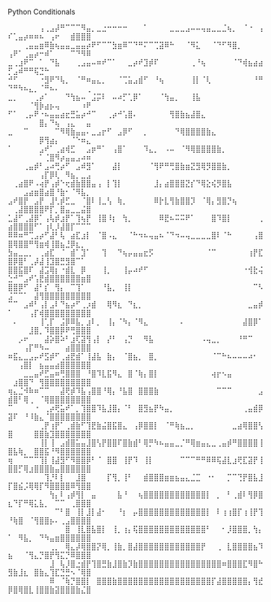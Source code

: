 Python  Conditionals

⠀⠀⠀⠀⠀⠀⢠⢀⣠⡼⠛⠉⠉⠉⠻⣤⡀⣀⣐⠒⠒⠒⠒⠀⠀⠀⠁⠀⠀⠀⠀⣀⣀⣀⣠⠤⠤⢤⣤⣀⣀⣈⢦⡀⠀⠈⠐⠀⢠⠎⢁⣤⡴⠶⠶⠦⠀⢠⠖⠀⠀⣾⣿⣿⣿
⠀⠀⠀⢀⣤⣤⣶⠿⣷⢦⣤⣤⣀⣤⣤⡴⠟⠋⠉⠉⣳⣶⠿⠉⠙⠛⠍⠉⢉⣽⠿⠓⠀⠀⠈⠻⣅⠀⠀⠈⠙⠋⠻⣿⡀⠀⠀⠀⠀⢠⠟⠁⢀⣤⡴⠒⠾⠁⠀⠀⠀⠉⠙⠻⠿
⣀⢀⣰⠟⠉⠀⠁⠀⠙⣧⠀⠀⠀⢀⣠⣤⠤⠶⠞⠉⠁⠀⠀⣀⡴⠞⣹⡾⠏⠀⠀⠀⠀⠀⠀⢀⠘⢦⠀⠀⠀⠀⠀⠈⠙⢾⣦⣴⣴⡋⣠⠾⠛⠛⢯⣙⠓⠀⠀⠀⠀⠀⠀⠀⠀
⠚⠋⠀⠀⠀⠀⠐⣻⠟⠙⢧⡀⠀⠈⠛⠶⣤⣄⡀⠀⠀⠈⢉⣥⣠⣾⠋⠀⠘⢦⠀⠀⠀⠀⠀⢸⡇⠈⢇⠀⠀⠀⠀⠀⠀⠀⠀⠘⠛⠙⠛⠳⠦⣄⡀⠈⠛⠦⠄⠀⠀⠀⠀⠀⢀
⣀⡀⠀⠀⠀⢀⡴⠁⠀⠀⠀⠙⢳⣦⠤⠀⣨⡭⠇⠀⠤⠴⡋⢁⡿⠁⠀⠀⠀⠈⢳⣤⡀⠀⠀⢸⣧⠀⠀⠀⠀⠀⠀⠀⠀⠀⠀⠀⠀⠀⠀⠀⠀⠈⢻⡷⣴⡦⢤⠀⠀⠀⠀⠰⠟
⠋⠁⠀⢀⡤⠟⠐⠦⣤⣤⣴⣖⣛⣥⡴⠚⠉⠀⠀⢀⡴⠚⢡⣿⠄⠀⠀⠀⠀⠀⠀⢻⣿⣷⣦⣼⣿⣄⠀⠀⠀⠀⠀⠀⠀⠀⠀⠀⠀⠀⠀⠀⠀⠀⠀⣿⡄⠙⢦⠀⢠⣄⠀⠀⣤
⣀⠀⠀⠉⠀⠀⠀⠀⠀⠉⠻⢿⣷⣤⣤⠄⣀⣠⡖⠋⠀⣠⡿⠋⠀⠀⡀⠀⠀⠀⠀⠀⠙⢿⣿⣿⣿⣿⣷⣄⠀⠀⠀⠀⠀⠀⠀⠀⠀⠀⠀⠀⠀⠀⠀⡿⢻⣴⡄⠀⠀⠈⠑⠶⣄
⠁⠀⠀⠀⠀⠀⣠⠞⠁⢀⣴⢾⣋⠀⠀⣠⡶⠛⠁⠀⢠⣿⠁⠀⠀⠀⠹⣄⡀⠀⠠⠤⠀⠈⠻⢿⣿⣿⣿⣿⣷⡀⠀⠀⠀⠀⠀⠀⠀⠀⠀⠀⠀⠀⠀⠁⢈⣿⠻⡴⣤⣤⣠⠴⠶
⠀⠀⠀⢀⣤⡾⠃⣠⠴⢛⡴⠋⠀⣠⠾⣻⠁⠀⠀⠀⣼⡇⠀⠀⠀⠀⠀⠈⢻⠟⠛⢛⣿⣷⣶⣝⣻⢿⡻⣿⣿⣷⡀⠀⠀⠀⠀⠀⠀⠀⠀⠀⠀⠀⠀⢠⡏⡿⢇⠀⠻⣦⡀⣀⣠
⠀⢀⣴⣿⠟⠠⢴⡟⢠⡾⠑⢖⣾⣷⣿⣿⣤⢠⠀⡇⢹⡇⠀⠀⠀⠀⠀⠀⣸⡄⣴⣿⣿⣿⣝⡎⠙⢿⣕⢮⡻⣿⣧⠀⠀⠀⠀⠀⠀⠀⠀⠀⣠⣴⣶⣿⣴⣿⠘⣷⠂⠈⠻⣧⡀
⣠⠞⣿⡟⠀⣠⡟⠀⣸⢃⡾⣋⣀⠀⠈⣿⠇⢸⣀⢣⠀⢷⡀⠀⠀⠀⠀⠀⠿⡗⣇⢻⣷⣿⣿⡹⠀⠈⢿⡄⣻⣿⡙⢦⠀⠀⠀⠀⠀⠀⢀⣼⣿⣿⣿⣿⠟⡏⡀⣿⣤⣀⣀⣬⣿
⣁⣼⠋⢀⣼⡿⠁⢠⢧⡾⣰⡟⠁⢹⢦⡟⠀⢸⣿⠸⡆⠀⢳⡀⠀⠀⠀⠀⠀⠿⣟⠦⠭⠭⠟⠁⠀⠀⠀⣿⠹⣿⡇⠀⠀⠀⠀⠀⢀⣴⣿⣿⣿⣿⠋⠁⢰⢇⡸⣼⣿⡏⠉⠉⠉
⠿⠿⠶⠛⢉⣠⡴⠋⣼⠃⢧⠀⣴⣏⣰⡇⠀⠈⣿⠠⣄⠀⠀⠈⠓⠲⠦⢤⣤⠦⠈⠙⠲⠤⢤⣀⣀⣀⣀⣿⠇⠈⠓⠀⠀⠀⠀⢠⣿⣿⢿⣿⣿⠛⢻⣶⢾⢸⣿⣦⣘⡿⣆⡀⠀
⣳⣤⣀⣀⡀⠀⢀⣴⣏⠀⠈⠀⣾⠁⣹⠁⠀⠀⢹⠀⠀⠙⢦⡤⣤⣤⣖⡫⠀⠀⠀⠀⠀⠀⠀⠀⠀⠀⠈⠉⠀⠀⠀⠀⠀⠀⢰⡟⣏⣿⡿⣿⠃⢀⡼⣼⢸⣹⣿⣛⣻⣿⠉⠁⠀
⣿⣿⣯⣿⠏⠀⣼⣩⢿⡆⠐⣾⣇⠀⡿⠀⠀⠀⢸⡀⠀⠀⢸⡤⠴⠞⠋⠀⠀⠀⠀⠀⠀⠀⠀⠀⠀⠀⠀⠀⠀⠀⠀⠀⠀⠐⢺⣗⢬⣑⠚⠉⣠⠞⢡⣟⣾⣿⣿⣿⣿⣿⣿⣶⣿
⣿⣿⡿⠋⠀⣼⠃⡎⠀⢻⡄⠀⠉⢹⠁⠀⠀⠀⠘⣧⡀⠀⢸⡇⠀⠀⠀⠀⠀⠀⠀⠀⠀⠀⠀⠀⠀⠀⠀⠀⠀⠀⠀⠀⠀⠀⠀⠉⠣⣨⠉⠉⠁⠀⣼⢻⣿⣿⣿⣿⣿⣿⣿⣿⣿
⠉⠉⠀⣠⠾⠃⢠⡇⣠⠇⠙⣦⡴⠋⢀⡰⣾⠀⠀⢿⠻⣆⠀⠙⣆⡀⠀⠀⠀⠀⠀⠀⠀⠀⠀⠀⠀⠀⠀⠀⠀⠀⠀⠀⠀⠀⣀⣤⡾⠁⠀⠀⠀⢠⡏⢾⣿⣿⣿⣿⣿⣿⣿⣿⣿
⠀⠄⠀⠀⠀⠀⢸⢁⡏⠀⣨⡿⠿⣧⡀⣰⠇⡀⠀⢸⡄⠈⠳⡄⠈⠻⣄⠀⠀⠀⠀⠀⠀⠄⠀⠀⠀⠀⠀⠀⠀⠀⠀⠀⠀⣼⣿⡿⠁⠀⠀⠀⠀⣸⣿⡀⠹⣿⣿⡿⠟⢛⣿⣿⣿
⠀⠀⡠⠖⠀⠀⠀⣼⡵⣿⠵⠃⣰⢏⣽⢻⢠⡇⠀⡜⠃⠀⢠⡙⠀⠀⠻⣧⠀⠀⠀⠀⠀⠀⠀⠀⠀⠠⢤⣀⡀⠀⠀⠀⠘⠛⠉⠀⠀⠀⠀⠀⢠⡏⠛⠳⠤⠀⠀⠀⣴⣿⣿⣿⣿
⠶⣯⣄⣀⣠⡤⠞⣫⡾⠋⢀⣴⣟⣾⠁⢸⣼⣧⠀⣷⡄⠀⠈⣿⣦⡀⠀⣿⡀⠀⠀⠀⠀⠀⠀⠀⠀⠀⠀⠈⠉⠓⠦⠤⠤⠤⠴⠂⠀⠀⠀⢠⣿⡇⠀⣦⣤⣤⣴⣿⣿⣿⣿⣿⣿
⠀⠀⠀⣀⣀⣤⠞⣋⣤⠶⢛⣿⣿⣿⠀⠘⣿⠹⣇⣯⠻⣄⠀⣿⠈⢷⡄⣿⡇⠀⠀⠀⠀⠀⠀⠀⠀⠀⠀⢴⡖⠢⣤⠀⠀⠀⠀⠀⠀⠀⣰⣿⣿⠙⠀⢻⣿⣿⣿⣿⣿⣿⣿⣿⣿
⢶⣄⣈⠺⠷⠶⠉⠉⠀⠀⣼⢟⡾⠹⣧⢠⣿⣿⠘⢿⡄⠘⣧⣿⠀⣿⣿⣿⣷⠀⠀⠀⠀⠀⠀⠀⠀⠀⠀⠀⠉⠉⠉⠀⠀⠀⠀⠀⣠⣾⣿⠃⢿⢀⠀⠈⢿⣿⣿⣿⣿⣿⣿⣿⣿
⠉⠀⠀⠀⠀⠐⠀⢀⡴⢟⣥⠞⠁⡀⢹⣿⣿⠹⣧⣸⣿⡄⠈⠃⠀⣿⣻⣦⡟⠳⣤⡀⠀⠀⠀⠀⠀⠀⠀⠀⠀⠀⠀⠀⠀⢀⣤⣾⡿⣽⠏⠀⠘⠸⣷⣄⠈⣿⣿⣿⣿⣿⣿⣿⣿
⠀⠀⠀⠀⠀⠀⢀⡟⢰⡟⠁⢀⣾⣷⠋⢹⣟⣷⣬⣿⣯⣿⣄⠀⢠⡿⣿⣿⡇⠀⠈⠛⢷⣦⣀⡀⠀⠀⠀⠀⠀⠀⠀⣀⣴⢿⣿⣿⢣⣿⠀⠀⠀⠀⣿⣿⣷⣹⣿⣿⣿⣿⣿⣿⣿
⠀⠀⠀⠀⠀⠀⢸⡇⢸⠀⣠⣾⣿⣥⣤⣸⣿⢣⡟⣿⣿⠏⣿⣷⣾⠃⢿⡛⠳⠦⣤⣤⣀⡈⠛⢿⣶⣤⣄⣀⢀⣤⡾⠛⣿⣿⣿⣿⢸⣿⣧⢷⡀⠀⣿⣿⣯⠘⠻⣿⣿⣿⣿⣿⣿
⢶⠀⠀⠉⠉⠉⢹⡇⢸⣼⣻⠋⠻⣿⣿⡿⠃⠈⠀⣿⣿⠀⢸⡟⠹⠀⢸⡇⠀⠀⠀⠀⠀⠉⠉⠉⠛⠛⠿⠿⢯⣼⣇⣰⢟⣏⣽⡟⢸⣿⣿⡋⢿⣰⣿⣿⣿⣷⣤⣿⣿⣿⣿⣿⣿
⠀⠀⠀⠀⠀⠀⠀⢹⡘⠇⡇⠀⠀⣸⣿⠀⠀⠀⠀⡏⢻⡀⢸⠃⠀⠀⣾⣿⣿⣿⣶⣶⣦⣤⣄⣈⣉⠀⠐⠂⠀⠀⡉⠉⢙⡟⣿⣧⣸⡏⣿⣮⡨⢿⢿⡏⠻⣿⣿⣿⣿⠿⢻⣿⣿
⠀⠀⠀⠀⠀⠀⠀⠀⢳⡄⠇⢠⡾⢻⡇⠀⣤⠀⠀⠀⠀⣧⠘⠀⠀⢦⣿⣿⣿⣿⣿⣿⣿⣿⣿⣿⣿⣿⡇⠀⡀⠀⠃⢀⣾⠇⢻⡿⣿⣆⠙⡏⠛⢿⣅⣧⡀⠀⠉⠉⠀⢀⣿⣿⣿
⠀⠀⠀⠀⠀⠀⠀⠀⠀⠉⠃⣿⠀⢸⡇⣸⡇⣼⠂⠀⠀⠘⡆⠀⡤⣿⣿⣿⣿⣿⣿⣿⣿⣿⣿⣿⣿⣿⡇⠀⠇⢰⢰⣿⡏⢰⢸⡟⢹⠘⢷⣿⠀⠈⢻⣿⣿⡦⠄⢀⣠⣿⣿⣿⣿
⠀⠀⠀⠀⠀⠀⠀⠀⠀⠀⠀⣿⠀⢸⣇⣿⣧⣿⡇⠀⢸⡀⢰⡄⢯⣿⣿⣿⣿⣿⣿⣿⣿⣿⣿⣿⣿⣿⠃⠀⠀⠂⡸⣿⣿⣿⡀⢳⡄⠁⠀⠻⣧⡀⠀⠙⠳⣤⣶⣿⣿⣿⣿⣿⣿
⠀⠀⠀⠀⠀⠀⠀⠀⢀⡀⠀⢿⣄⡼⢿⣿⣿⡝⢿⡀⢸⣷⡀⣿⣼⣿⣿⣿⣿⣿⣿⣿⣿⣿⣿⣿⣿⡟⠀⠀⢀⠀⣇⣿⣿⣿⣿⣦⠹⣦⠀⠀⠈⢻⣄⡙⣿⡟⢻⣍⡙⠿⣿⣿⣿
⠀⠀⠀⠀⠀⠀⠀⠀⣸⠀⢧⡸⣿⣐⣾⡟⢹⣿⣛⣷⣸⣿⣷⡹⣷⣿⣿⣿⣿⣿⣿⣿⣿⣿⣿⣿⣿⣿⣿⣿⣿⠶⣿⣿⣿⣏⠻⣿⠓⣻⣷⣸⣆⠀⣿⣷⣄⢹⣏⣙⣛⠢⠈⢿⣿
⠀⠀⠀⠀⠀⠀⠀⠀⠿⠀⠈⢷⡙⣿⣿⡇⠀⣿⣿⣿⣷⣿⣿⣿⣿⣿⣿⣿⣿⣿⣿⣿⣿⣿⣿⣿⣿⣿⣿⡏⣼⣿⣿⣿⣿⣿⡄⢻⣞⡿⣿⢿⣿⣇⢸⣿⣿⣷⣽⣿⣿⣿⣷⣌⣿
